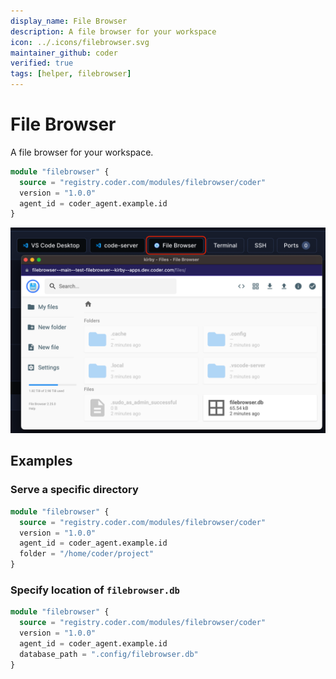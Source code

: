```yaml
---
display_name: File Browser
description: A file browser for your workspace
icon: ../.icons/filebrowser.svg
maintainer_github: coder
verified: true
tags: [helper, filebrowser]
---
```


# File Browser

A file browser for your workspace.

```tf
module "filebrowser" {
  source = "registry.coder.com/modules/filebrowser/coder"
  version = "1.0.0"
  agent_id = coder_agent.example.id
}
```

![Filebrowsing Example](../.images/filebrowser.png)

## Examples

### Serve a specific directory

```tf
module "filebrowser" {
  source = "registry.coder.com/modules/filebrowser/coder"
  version = "1.0.0"
  agent_id = coder_agent.example.id
  folder = "/home/coder/project"
}
```

### Specify location of `filebrowser.db`

```tf
module "filebrowser" {
  source = "registry.coder.com/modules/filebrowser/coder"
  version = "1.0.0"
  agent_id = coder_agent.example.id
  database_path = ".config/filebrowser.db"
}
```
